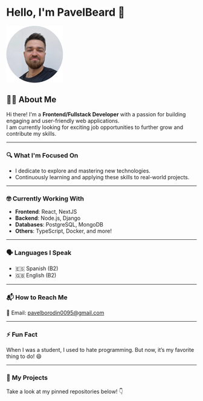 # Hello, I'm PavelBeard 👋

<img 
  src="./images/iam.webp" 
  style="width: 150px"
  alt="Styled Image"
/>

## 👨‍💻 About Me
Hi there! I'm a **Frontend/Fullstack Developer** with a passion for building engaging and user-friendly web applications.  
I am currently looking for exciting job opportunities to further grow and contribute my skills.

---

### 🔍 **What I'm Focused On**
- I dedicate to explore and mastering new technologies.
- Continuously learning and applying these skills to real-world projects.

---

### 🤓 **Currently Working With**
- **Frontend**: React, NextJS  
- **Backend**: Node.js, Django  
- **Databases**: PostgreSQL, MongoDB  
- **Others**: TypeScript, Docker, and more!  

---

### 🗣️ **Languages I Speak**
- 🇪🇸 Spanish (B2)  
- 🇬🇧 English (B2)

---

### 📬 **How to Reach Me**
📧 Email: [pavelborodin0095@gmail.com](mailto:pavelborodin0095@gmail.com)

---

### ⚡️ **Fun Fact**
When I was a student, I used to hate programming. But now, it’s my favorite thing to do! 😄

---

### 📌 **My Projects**
Take a look at my pinned repositories below! 👇
